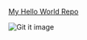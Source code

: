 [My Hello World Repo](https://github.com/ldavis4/hello-world.git)

![Git it image](images/atom-text-file.png)
